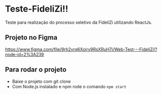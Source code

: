 # Teste-FideliZi!!
Teste para realização do processo seletivo da FideliZi utilizando ReactJs.

## Projeto no Figma
https://www.figma.com/file/9rh2vrq6Xoiry9RsXRuH7j/Web-Test---FideliZi!?node-id=2%3A239

## Para rodar o projeto
 - Baixe o projeto com git clone 
 - Com Node.js instalado e npm rode o comando `npm start`
 


